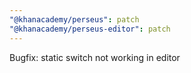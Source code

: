 ```yaml
---
"@khanacademy/perseus": patch
"@khanacademy/perseus-editor": patch
---
```


Bugfix: static switch not working in editor
